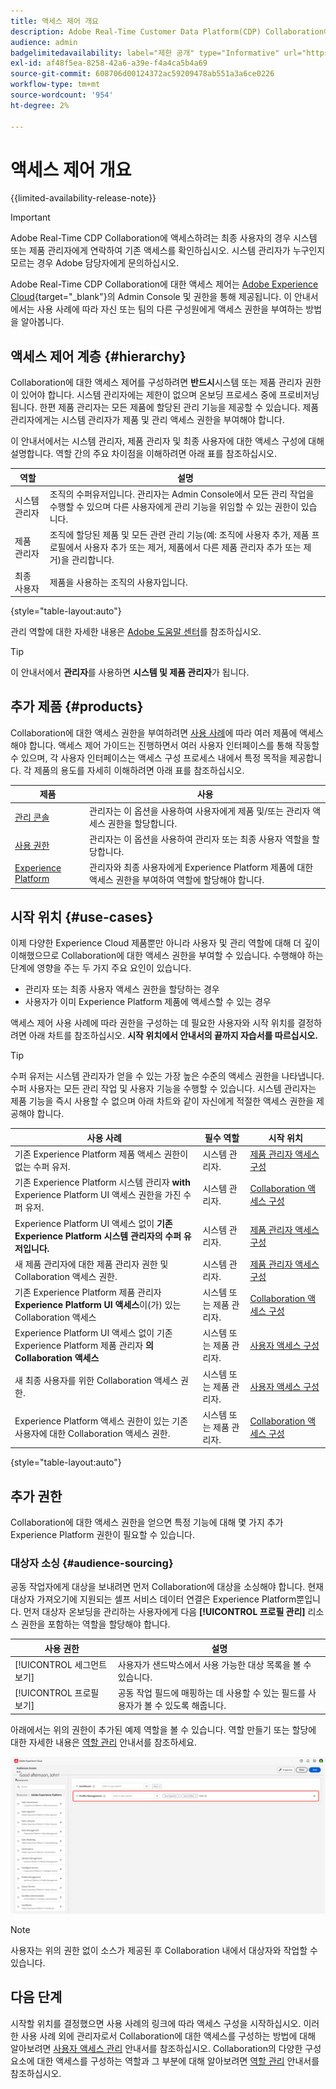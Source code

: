 ```yaml
---
title: 액세스 제어 개요
description: Adobe Real-Time Customer Data Platform(CDP) Collaboration에 대한 액세스 권한을 얻는 방법에 대해 알아봅니다.
audience: admin
badgelimitedavailability: label="제한 공개" type="Informative" url="https://helpx.adobe.com/legal/product-descriptions/real-time-customer-data-platform-collaboration.html newtab=true"
exl-id: af48f5ea-8258-42a6-a39e-f4a4ca5b4a69
source-git-commit: 608706d00124372ac59209478ab551a3a6ce0226
workflow-type: tm+mt
source-wordcount: '954'
ht-degree: 2%

---
```


# 액세스 제어 개요

{{limited-availability-release-note}}

>[!IMPORTANT]
>
> Adobe Real-Time CDP Collaboration에 액세스하려는 최종 사용자의 경우 시스템 또는 제품 관리자에게 연락하여 기존 액세스를 확인하십시오. 시스템 관리자가 누구인지 모르는 경우 Adobe 담당자에게 문의하십시오.

Adobe Real-Time CDP Collaboration에 대한 액세스 제어는 [Adobe Experience Cloud](https://experience.adobe.com/){target="_blank"}의 Admin Console 및 권한을 통해 제공됩니다. 이 안내서에서는 사용 사례에 따라 자신 또는 팀의 다른 구성원에게 액세스 권한을 부여하는 방법을 알아봅니다.

## 액세스 제어 계층 {#hierarchy}

Collaboration에 대한 액세스 제어를 구성하려면 **반드시**&#x200B;시스템 또는 제품 관리자 권한이 있어야 합니다. 시스템 관리자에는 제한이 없으며 온보딩 프로세스 중에 프로비저닝됩니다. 한편 제품 관리자는 모든 제품에 할당된 관리 기능을 제공할 수 있습니다. 제품 관리자에게는 시스템 관리자가 제품 및 관리 액세스 권한을 부여해야 합니다.

이 안내서에서는 시스템 관리자, 제품 관리자 및 최종 사용자에 대한 액세스 구성에 대해 설명합니다. 역할 간의 주요 차이점을 이해하려면 아래 표를 참조하십시오.

| 역할 | 설명 |
| --- | --- | 
| 시스템 관리자 | 조직의 수퍼유저입니다. 관리자는 Admin Console에서 모든 관리 작업을 수행할 수 있으며 다른 사용자에게 관리 기능을 위임할 수 있는 권한이 있습니다. |
| 제품 관리자 | 조직에 할당된 제품 및 모든 관련 관리 기능(예: 조직에 사용자 추가, 제품 프로필에서 사용자 추가 또는 제거, 제품에서 다른 제품 관리자 추가 또는 제거)을 관리합니다. |
| 최종 사용자 | 제품을 사용하는 조직의 사용자입니다. |

{style="table-layout:auto"}

관리 역할에 대한 자세한 내용은 [Adobe 도움말 센터](https://helpx.adobe.com/enterprise/using/admin-roles.html)를 참조하십시오.

>[!TIP]
>
>이 안내서에서 **관리자**&#x200B;를 사용하면 **시스템 및 제품 관리자**&#x200B;가 됩니다.

## 추가 제품 {#products}

Collaboration에 대한 액세스 권한을 부여하려면 [사용 사례](#use-cases)에 따라 여러 제품에 액세스해야 합니다. 액세스 제어 가이드는 진행하면서 여러 사용자 인터페이스를 통해 작동할 수 있으며, 각 사용자 인터페이스는 액세스 구성 프로세스 내에서 특정 목적을 제공합니다. 각 제품의 용도를 자세히 이해하려면 아래 표를 참조하십시오.

| 제품 | 사용 |
| --- | --- |
| [관리 콘솔](https://adminconsole.adobe.com/) | 관리자는 이 옵션을 사용하여 사용자에게 제품 및/또는 관리자 액세스 권한을 할당합니다. |
| [사용 권한](https://experience.adobe.com/) | 관리자는 이 옵션을 사용하여 관리자 또는 최종 사용자 역할을 할당합니다. |
| [Experience Platform](https://platform.adobe.com/) | 관리자와 최종 사용자에게 Experience Platform 제품에 대한 액세스 권한을 부여하여 역할에 할당해야 합니다. |

## 시작 위치 {#use-cases}

이제 다양한 Experience Cloud 제품뿐만 아니라 사용자 및 관리 역할에 대해 더 깊이 이해했으므로 Collaboration에 대한 액세스 권한을 부여할 수 있습니다. 수행해야 하는 단계에 영향을 주는 두 가지 주요 요인이 있습니다.

- 관리자 또는 최종 사용자 액세스 권한을 할당하는 경우
- 사용자가 이미 Experience Platform 제품에 액세스할 수 있는 경우

액세스 제어 사용 사례에 따라 권한을 구성하는 데 필요한 사용자와 시작 위치를 결정하려면 아래 차트를 참조하십시오. **시작 위치에서 안내서의 끝까지 자습서를 따르십시오.**

>[!TIP]
>
> 수퍼 유저는 시스템 관리자가 얻을 수 있는 가장 높은 수준의 액세스 권한을 나타냅니다. 수퍼 사용자는 모든 관리 작업 및 사용자 기능을 수행할 수 있습니다. 시스템 관리자는 제품 기능을 즉시 사용할 수 없으며 아래 차트와 같이 자신에게 적절한 액세스 권한을 제공해야 합니다.

| 사용 사례 | 필수 역할 | 시작 위치 |
| --- | --- | --- | 
| 기존 Experience Platform 제품 액세스 권한이 없는 수퍼 유저. | 시스템 관리자. | [제품 관리자 액세스 구성](./manage-user-access.md#admin-access) |
| 기존 Experience Platform 시스템 관리자 **with** Experience Platform UI 액세스 권한을 가진 수퍼 유저. | 시스템 관리자. | [Collaboration 액세스 구성](./manage-user-access.md#RTCDP-collab-access) |
| Experience Platform UI 액세스 없이 **기존 Experience Platform 시스템 관리자의 수퍼 유저입니다.** | 시스템 관리자. | [제품 관리자 액세스 구성](./manage-user-access.md#admin-access) |
| 새 제품 관리자에 대한 제품 관리자 권한 및 Collaboration 액세스 권한. | 시스템 관리자. | [제품 관리자 액세스 구성](./manage-user-access.md#admin-access) |
| 기존 Experience Platform 제품 관리자 **Experience Platform UI 액세스**&#x200B;이(가) 있는 Collaboration 액세스 | 시스템 또는 제품 관리자. | [Collaboration 액세스 구성](./manage-user-access.md#RTCDP-collab-access) |
| Experience Platform UI 액세스 없이 기존 Experience Platform 제품 관리자 **의 Collaboration 액세스** | 시스템 또는 제품 관리자. | [사용자 액세스 구성](./manage-user-access.md#user-access) |
| 새 최종 사용자를 위한 Collaboration 액세스 권한. | 시스템 또는 제품 관리자. | [사용자 액세스 구성](./manage-user-access.md#user-access) |
| Experience Platform 액세스 권한이 있는 기존 사용자에 대한 Collaboration 액세스 권한. | 시스템 또는 제품 관리자. | [Collaboration 액세스 구성](./manage-user-access.md#RTCDP-collab-access) |

{style="table-layout:auto"}

## 추가 권한

Collaboration에 대한 액세스 권한을 얻으면 특정 기능에 대해 몇 가지 추가 Experience Platform 권한이 필요할 수 있습니다.

### 대상자 소싱 {#audience-sourcing}

공동 작업자에게 대상을 보내려면 먼저 Collaboration에 대상을 소싱해야 합니다. 현재 대상자 가져오기에 지원되는 셀프 서비스 데이터 연결은 Experience Platform뿐입니다. 먼저 대상자 온보딩을 관리하는 사용자에게 다음 **[!UICONTROL 프로필 관리]** 리소스 권한을 포함하는 역할을 할당해야 합니다.

| 사용 권한 | 설명 |
| ---- | ---- |
| [!UICONTROL 세그먼트 보기] | 사용자가 샌드박스에서 사용 가능한 대상 목록을 볼 수 있습니다. |
| [!UICONTROL 프로필 보기] | 공동 작업 필드에 매핑하는 데 사용할 수 있는 필드를 사용자가 볼 수 있도록 해줍니다. |

아래에서는 위의 권한이 추가된 예제 역할을 볼 수 있습니다. 역할 만들기 또는 할당에 대한 자세한 내용은 [역할 관리](./manage-roles.md) 안내서를 참조하세요.

![세그먼트 보기 및 프로필 보기 권한이 있는 권한의 리소스 작업 영역이 프로필 관리 리소스에 추가되었습니다.](../../assets/permissions/sample-audience-role.png)

>[!NOTE]
>
>사용자는 위의 권한 없이 소스가 제공된 후 Collaboration 내에서 대상자와 작업할 수 있습니다.

## 다음 단계

시작할 위치를 결정했으면 사용 사례의 링크에 따라 액세스 구성을 시작하십시오. 이러한 사용 사례 외에 관리자로서 Collaboration에 대한 액세스를 구성하는 방법에 대해 알아보려면 [사용자 액세스 관리](manage-user-access.md) 안내서를 참조하십시오. Collaboration의 다양한 구성 요소에 대한 액세스를 구성하는 역할과 그 부분에 대해 알아보려면 [역할 관리](manage-roles.md) 안내서를 참조하십시오.
